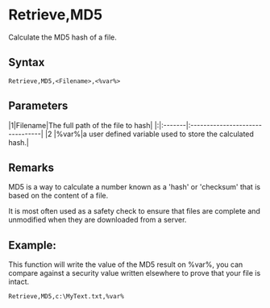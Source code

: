 # Retrieve,MD5 #

Calculate the MD5 hash of a file.

## Syntax ##
```
Retrieve,MD5,<Filename>,<%var%> 
```

## Parameters ##
|1|Filename|The full path of the file to hash|
|:|:-------|:--------------------------------|
|2 |%var%|a user defined variable used to store the calculated hash.|

## Remarks ##
MD5 is a way to calculate a number known as a 'hash' or 'checksum' that is based on the content of a file.

It is most often used as a safety check to ensure that files are complete and unmodified when they are downloaded from a server.

## Example: ##
This function will write the value of the MD5 result on %var%, you can compare against a security value written elsewhere to prove that your file is intact.
```
Retrieve,MD5,c:\MyText.txt,%var%
```